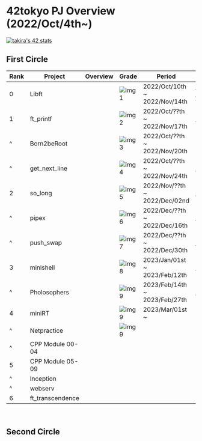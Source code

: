 # 42tokyo PJ Overview (2022/Oct/4th~)

[![takira's 42 stats](https://badge42.vercel.app/api/v2/clgurmlr9011708l73kveeyd5/stats?cursusId=21&coalitionId=307)](https://github.com/JaeSeoKim/badge42)

## First Circle
| Rank | Project          | Overview                      | Grade       | Period                        | Repository                                  | 
| ---- | ---------------- | ----------------------------- | -------     | ----------------------------- | ------------------------------------------- | 
| 0    | Libft            |                               | ![img1][21] | 2022/Oct/10th ~ 2022/Nov/14th | [42_libft][1] <br> [42_libs][2](update ver) | 
| 1    | ft_printf        |                               | ![img2][22] | 2022/Oct/??th ~ 2022/Nov/17th | [42_ft_printf][3]                           | 
| ^    | Born2beRoot      |                               | ![img3][23] | 2022/Oct/??th ~ 2022/Nov/20th |                                             | 
| ^    | get_next_line    |                               | ![img4][24] | 2022/Oct/??th ~ 2022/Nov/24th | [42_get_next_line][4]                       | 
| 2    | so_long          |                               | ![img5][25] | 2022/Nov/??th ~ 2022/Dec/02nd | [42_so_long][5]                             | 
| ^    | pipex            |                               | ![img6][26] | 2022/Dec/??th ~ 2022/Dec/16th | [42_pipex][6]                               | 
| ^    | push_swap        |                               | ![img7][27] | 2022/Dec/??th ~ 2022/Dec/30th | [42_push_swap][7]                           | 
| 3    | minishell        |                               | ![img8][28] | 2023/Jan/01st ~ 2023/Feb/12th | [minishell_rev1][8]                         | 
| ^    | Pholosophers     |                               | ![img9][29] | 2023/Feb/14th ~ 2023/Feb/27th | [42_philosophers][9]                        | 
| 4    | miniRT           |                               | ![img9][30] | 2023/Mar/01st  ~               |                                             | 
| ^    | Netpractice      |                               | ![img9][31] |                               |                                             | 
| ^    | CPP Module 00-04 |                               |             |                               |                                             | 
| 5    | CPP Module 05-09 |                               |             |                               |                                             | 
| ^    | Inception        |                               |             |                               |                                             | 
| ^    | webserv          |                               |             |                               |                                             | 
| 6    | ft_transcendence |                               |             |                               |                                             | 


[1]:https://github.com/ak0327/42_libft
[2]:https://github.com/ak0327/42_libs
[3]:https://github.com/ak0327/42_ft_printf
[4]:https://github.com/ak0327/42_get_next_line
[5]:https://github.com/ak0327/42_so_long
[6]:https://github.com/ak0327/42_pipex
[7]:https://github.com/ak0327/42_push_swap
[8]:https://github.com/minishellakirawchen/minishell_rev1
[9]:https://github.com/ak0327/42_philosophers

[21]:https://badge42.vercel.app/api/v2/clgurmlr9011708l73kveeyd5/project/2878442
[22]:https://badge42.vercel.app/api/v2/clgurmlr9011708l73kveeyd5/project/2878442
[23]:https://badge42.vercel.app/api/v2/clgurmlr9011708l73kveeyd5/project/2879390
[24]:https://badge42.vercel.app/api/v2/clgurmlr9011708l73kveeyd5/project/2879391
[25]:https://badge42.vercel.app/api/v2/clgurmlr9011708l73kveeyd5/project/2893410
[26]:https://badge42.vercel.app/api/v2/clgurmlr9011708l73kveeyd5/project/2903707
[27]:https://badge42.vercel.app/api/v2/clgurmlr9011708l73kveeyd5/project/2921924
[28]:https://badge42.vercel.app/api/v2/clgurmlr9011708l73kveeyd5/project/2924792
[29]:https://badge42.vercel.app/api/v2/clgurmlr9011708l73kveeyd5/project/2924563
[30]:https://badge42.vercel.app/api/v2/clgurmlr9011708l73kveeyd5/project/3023035
[31]:https://badge42.vercel.app/api/v2/clgurmlr9011708l73kveeyd5/project/3023036

<br>

## Second Circle
